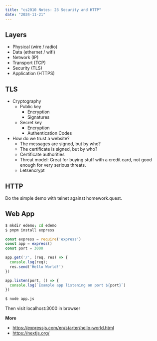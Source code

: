```yaml
---
title: "cs2010 Notes: 23 Security and HTTP"
date: "2024-11-21"
---
```


## Layers

 - Physical (wire / radio)
 - Data (ethernet / wifi)
 - Network (IP)
 - Transport (TCP)
 - Security (TLS)
 - Application (HTTPS)

## TLS

 - Cryptography
   - Public key
     - Encryption
     - Signatures
   - Secret key 
     - Encryption
     - Authentication Codes
 - How do we trust a website?
   - The messages are signed, but by who?
   - The certificate is signed, but by who?
   - Certificate authorities
   - Threat model: Great for buying stuff with a credit card,
     not good enough for very serious threats.
   - Letsencrypt

## HTTP

Do the simple demo with telnet against homework.quest.


## Web App


```bash
$ mkdir edemo; cd edemo
$ pnpm install express
```


```js
const express = require('express')
const app = express()
const port = 3000

app.get('/', (req, res) => {
  console.log(req);
  res.send('Hello World!')
})

app.listen(port, () => {
  console.log(`Example app listening on port ${port}`)
})
```


```bash
$ node app.js
```

Then visit localhost:3000 in browser


**More**

 - https://expressjs.com/en/starter/hello-world.html
 - https://nextjs.org/
